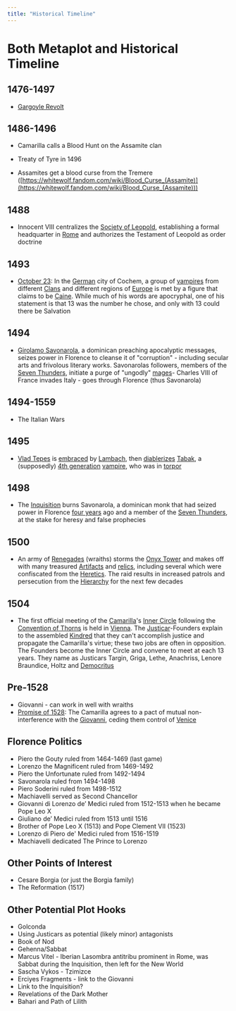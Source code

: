 ```yaml
---
title: "Historical Timeline"
---
```


# Both Metaplot and Historical Timeline

## 1476-1497

-   [Gargoyle Revolt](https://whitewolf.fandom.com/wiki/Gargoyle_Revolt)

## 1486-1496
-   Camarilla calls a Blood Hunt on the Assamite clan
-   Treaty of Tyre in 1496

-   Assamites get a blood curse from the Tremere ([https://whitewolf.fandom.com/wiki/Blood_Curse_(Assamite)](https://whitewolf.fandom.com/wiki/Blood_Curse_(Assamite)))

## 1488

-   Innocent VIII centralizes the [Society of Leopold](https://whitewolf.fandom.com/wiki/Society_of_Leopold), establishing a formal headquarter in [Rome](https://whitewolf.fandom.com/wiki/Rome_(cWOD)) and authorizes the Testament of Leopold as order doctrine

## 1493

-   [October 23](https://whitewolf.fandom.com/wiki/October_23): In the [German](https://whitewolf.fandom.com/wiki/Germany_(WOD)) city of Cochem, a group of [vampires](https://whitewolf.fandom.com/wiki/Vampire_(WOD)) from different [Clans](https://whitewolf.fandom.com/wiki/Clan_(VTM)) and different regions of [Europe](https://whitewolf.fandom.com/wiki/Europe_(WOD)) is met by a figure that claims to be [Caine](https://whitewolf.fandom.com/wiki/Caine). While much of his words are apocryphal, one of his statement is that 13 was the number he chose, and only with 13 could there be Salvation

## 1494

-   [Girolamo Savonarola](http://en.wikipedia.org/wiki/Girolamo_Savonarola), a dominican preaching apocalyptic messages, seizes power in Florence to cleanse it of "corruption" - including secular arts and frivolous literary works. Savonarolas followers, members of the [Seven Thunders](https://whitewolf.fandom.com/wiki/Seven_Thunders), initiate a purge of "ungodly" [mages](https://whitewolf.fandom.com/wiki/Mage_(WOD))-   Charles VIII of France invades Italy - goes through Florence (thus Savonarola)

## 1494-1559

-   The Italian Wars

## 1495

-   [Vlad Tepes](https://whitewolf.fandom.com/wiki/Vlad_Tepes_(VTM)) is [embraced](https://whitewolf.fandom.com/wiki/Embraced_(VTM)) by [Lambach](https://whitewolf.fandom.com/wiki/Lambach), then [diablerizes](https://whitewolf.fandom.com/wiki/Diablerie_(VTM)) [Tabak](https://whitewolf.fandom.com/wiki/Tabak), a (supposedly) [4th generation](https://whitewolf.fandom.com/wiki/Fourth_Generation) [vampire](https://whitewolf.fandom.com/wiki/Vampire_(cWOD)), who was in [torpor](https://whitewolf.fandom.com/wiki/Torpor_(VTM))

## 1498

-   The [Inquisition](https://whitewolf.fandom.com/wiki/Inquisition_(WOD)) burns Savonarola, a dominican monk that had seized power in Florence [four years](https://whitewolf.fandom.com/wiki/1494_(WOD)) ago and a member of the [Seven Thunders](https://whitewolf.fandom.com/wiki/Seven_Thunders), at the stake for heresy and false prophecies

## 1500

-   An army of [Renegades](https://whitewolf.fandom.com/wiki/Renegades) (wraiths) storms the [Onyx Tower](https://whitewolf.fandom.com/wiki/Onyx_Tower) and makes off with many treasured [Artifacts](https://whitewolf.fandom.com/wiki/Artifact_(WTO)) and [relics](https://whitewolf.fandom.com/wiki/Relic_(WTO)), including several which were confiscated from the [Heretics](https://whitewolf.fandom.com/wiki/Heretics). The raid results in increased patrols and persecution from the [Hierarchy](https://whitewolf.fandom.com/wiki/Hierarchy) for the next few decades

## 1504
-   The first official meeting of the [Camarilla](https://whitewolf.fandom.com/wiki/Camarilla_(VTM))'s [Inner Circle](https://whitewolf.fandom.com/wiki/Inner_Circle_(Camarilla)) following the [Convention of Thorns](https://whitewolf.fandom.com/wiki/Convention_of_Thorns) is held in [Vienna](https://whitewolf.fandom.com/wiki/Vienna_(cWOD)). The [Justicar](https://whitewolf.fandom.com/wiki/Justicar)-Founders explain to the assembled [Kindred](https://whitewolf.fandom.com/wiki/Kindred_(VTM)) that they can't accomplish justice and propagate the Camarilla's virtue; these two jobs are often in opposition. The Founders become the Inner Circle and convene to meet at each 13 years. They name as Justicars Targin, Griga, Lethe, Anachriss, Lenore Braundice, Holtz and [Democritus](https://whitewolf.fandom.com/wiki/Democritus)

## Pre-1528
-   Giovanni - can work in well with wraiths
-   [Promise of 1528](https://whitewolf.fandom.com/wiki/Promise_of_1528): The Camarilla agrees to a pact of mutual non-interference with the [Giovanni](https://whitewolf.fandom.com/wiki/Giovanni), ceding them control of [Venice](https://whitewolf.fandom.com/wiki/Venice_(cWOD))

## Florence Politics

-   Piero the Gouty ruled from 1464-1469 (last game)
-   Lorenzo the Magnificent ruled from 1469-1492
-   Piero the Unfortunate ruled from 1492-1494
-   Savonarola ruled from 1494-1498
-   Piero Soderini ruled from 1498-1512
-   Machiavelli served as Second Chancellor
-   Giovanni di Lorenzo de’ Medici ruled from 1512-1513 when he became Pope Leo X
-   Giuliano de’ Medici ruled from 1513 until 1516
-   Brother of Pope Leo X (1513) and Pope Clement VII (1523)
-   Lorenzo di Piero de' Medici ruled from 1516-1519
-   Machiavelli dedicated The Prince to Lorenzo

## Other Points of Interest
-   Cesare Borgia (or just the Borgia family)
-   The Reformation (1517)

## Other Potential Plot Hooks
-   Golconda
-   Using Justicars as potential (likely minor) antagonists
-   Book of Nod
-   Gehenna/Sabbat
-   Marcus Vitel - Iberian Lasombra antitribu prominent in Rome, was Sabbat during the Inquisition, then left for the New World
-   Sascha Vykos - Tzimizce
-   Erciyes Fragments - link to the Giovanni
-   Link to the Inquisition?
-   Revelations of the Dark Mother
-   Bahari and Path of Lilith
